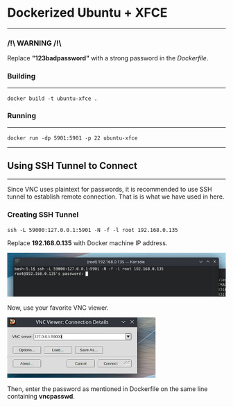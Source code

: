 # Dockerized Ubuntu + XFCE

---
### /!\ WARNING /!\

Replace **"123badpassword"** with a strong password in the *Dockerfile*.

### Building
___
`docker build -t ubuntu-xfce .`

### Running
___
`docker run -dp 5901:5901 -p 22 ubuntu-xfce`

---
## Using SSH Tunnel to Connect
----
Since VNC uses plaintext for passwords, it is recommended to use SSH tunnel to establish remote connection. That is is what we have used in here.

### Creating SSH Tunnel

`ssh -L 59000:127.0.0.1:5901 -N -f -l root 192.168.0.135`

Replace **192.168.0.135** with Docker machine IP address.

![Image](./001.jpg "Terminal 1")

Now, use your favorite VNC viewer.

![Image](./002.jpg "VNC Viewer")

Then, enter the password as mentioned in Dockerfile on the same line containing **vncpasswd**.